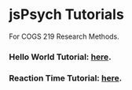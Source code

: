 # jsPsych Tutorials
For COGS 219 Research Methods.

### Hello World Tutorial: [here](https://levatvassar.github.io/jsPsychTUTORIALS/HelloWorld/experiment.html).

### Reaction Time Tutorial: [here](https://levatvassar.github.io/jsPsychTUTORIALS/ReactionTime/experiment.html).
